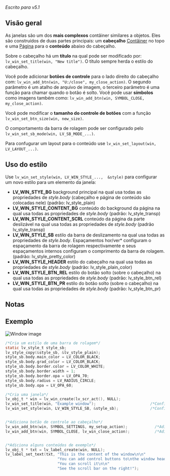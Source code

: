 _Escrito para v5.1_

## Visão geral

As janelas são um dos **mais complexos** contâiner similares a objetos. Eles são construídos de duas partes principais: um **cabeçalho** [Contâiner](/Container) no topo e uma [Página](/Page) para o **conteúdo** abaixo do cabeçalho.

Sobre o cabeçalho há um **título** na qual pode ser modificado por: `lv_win_set_title(win, "New title")`. O título sempre herda o estilo do cabeçalho.

Você pode adicionar **botões de controle** para o lado direito do cabeçalho com: `lv_win_add_btn(win, "U:/close", my_close_action)`. O segundo parâmetro é um atalho de arquivo de imagem, o terceiro parâmetro é uma função para chamar quando o botão é solto. Você pode usar **símbolos** como imagens também como: `lv_win_add_btn(win, SYMBOL_CLOSE, my_close_action)`. 

Você pode modificar o **tamanho do controle de botões** com a função `lv_win_set_btn_size(win, new_size)`.

O comportamento da barra de rolagem pode ser configurado pelo `lv_win_set_sb_mode(win, LV_SB_MODE_...)`.

Para confugurar um layout para o conteúdo use `lv_win_set_layout(win, LV_LAYOUT_...)`.

## Uso do estilo

Use `lv_win_set_style(win, LV_WIN_STYLE_...,  &style)` para configurar um novo estilo para um elemento da janela:

- **LV_WIN_STYE_BG** background principal na qual usa todas as propriedades de _style.body_ (cabeçalho e página de conteúdo são colocadas nele) (padrão: lv_style_plain)
- **LV_WIN_STYLE_CONTENT_BG** conteúdo do background da página na qual usa todas as propriedades de _style.body_ (padrão: lv_style_transp)
- **LV_WIN_STYLE_CONTENT_SCRL** conteúdo da página da parte deslizável na qual usa todas as propriedades de _style.body_ (padrão lv_style_transp) 
- **LV_WIN_STYLE_SB** estilo da barra de deslizamento na qual usa todas as propriedades de _style.body_. Espaçamentos hor/ver* configuram o espaçamento da barra de rolagem respectivamente e seus espaçamentos internos configuram o comprimento da barra de rolagem. (padrão: lv_style_pretty_color)
- **LV_WIN_STYLE_HEADER** estilo do cabeçalho na qual usa todas as propriedades de _style.body_ (padrão: lv_style_plain_color)
- **LV_WIN_STYLE_BTN_REL** estilo do botão solto (sobre o cabeçalho) na qual usa todas as propriedades de _style.body_ (padrão: lv_style_btn_rel)
- **LV_WIN_STYLE_BTN_PR** estilo do botão solto (sobre o cabeçalho) na qual usa todas as propriedades de _style.body_ (padrão: lv_style_btn_pr)

## Notas

## Exemplo
![Window image](http://docs.littlevgl.com/img/window-lv_win.png)
```c
/*Cria um estilo de uma barra de rolagem*/
static lv_style_t style_sb;
lv_style_copy(&style_sb, &lv_style_plain);
style_sb.body.main_color = LV_COLOR_BLACK;
style_sb.body.grad_color = LV_COLOR_BLACK;
style_sb.body.border.color = LV_COLOR_WHITE;
style_sb.body.border.width = 1;
style_sb.body.border.opa = LV_OPA_70;
style_sb.body.radius = LV_RADIUS_CIRCLE;
style_sb.body.opa = LV_OPA_60;

/*Cria uma janela*/
lv_obj_t * win = lv_win_create(lv_scr_act(), NULL);
lv_win_set_title(win, "Example window");                        /*Configura o título*/
lv_win_set_style(win, LV_WIN_STYLE_SB, &style_sb);              /*Configura o estilo da barra de rolagem*/


/*Adiciona botão de controle ao cabeçalho*/
lv_win_add_btn(win, SYMBOL_SETTINGS, my_setup_action);            /*Adiciona um botão de configuração*/
lv_win_add_btn(win, SYMBOL_CLOSE, lv_win_close_action);           /*Adiciona botão fechar e usa a ação fechar embutida*/


/*Adiciona alguns conteúdos de exemplo*/
lv_obj_t * txt = lv_label_create(win, NULL);
lv_label_set_text(txt, "This is the content of the window\n\n"
                       "You can add control buttons to\nthe window header\n\n"
                       "You can scroll it\n\n"
                       "See the scroll bar on the right!");
```
